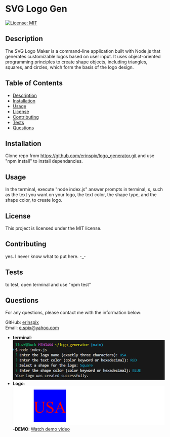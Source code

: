 # SVG Logo Gen 

[![License: MIT](https://img.shields.io/badge/License-MIT-yellow.svg)](https://opensource.org/licenses/MIT)

## Description

The SVG Logo Maker is a command-line application built with Node.js that generates customizable logos based on user input. It uses object-oriented programming principles to create shape objects, including triangles, squares, and circles, which form the basis of the logo design.

## Table of Contents

- [Description](#description)
- [Installation](#installation)
- [Usage](#usage)
- [License](#license)
- [Contributing](#contributing)
- [Tests](#tests)
- [Questions](#questions)

## Installation

Clone repo from https://github.com/erinspix/logo_generator.git
and use "npm install" to install dependancies.

## Usage

In the terminal, execute "node index.js"
answer prompts in  terminal, s, such as the text you want on your logo, the text color, the shape type, and the shape color, to create logo.
## License

This project is licensed under the MIT license.

## Contributing
yes.
I never know what to put here.
-_-


## Tests

to test, open terminal and use "npm test"

## Questions

For any questions, please contact me with the information below:

GitHub: [erinspix](https://github.com/erinspix)  
Email: e.spix@yahoo.com


- **terminal**: ![Terminal Interaction](./images/SVG-logo-terminal.png)
- **Logo**: ![End Result Logo](./images/svg-logo.png)
-**DEMO**:
[Watch demo video](./assets/demo.mp4)
